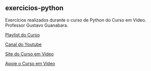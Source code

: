 ## exercicios-python
Exercícios realizados durante o curso de Python do Curso em Vídeo.
Professor Gustavo Guanabara.

<a href="https://www.youtube.com/watch?v=S9uPNppGsGo&list=PLHz_AreHm4dlKP6QQCekuIPky1CiwmdI6">Playlist do Curso</a>

<a href="https://www.youtube.com/channel/UCrWvhVmt0Qac3HgsjQK62FQ">Canal do Youtube</a>

<a href="http://www.cursoemvideo.com">Site do Curso em Vídeo</a>

<a href="http://www.cursoemvideo.com/apoie">Apoie o Curso em Vídeo</a>
